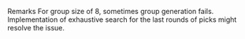 Remarks
For group size of 8, sometimes group generation fails. Implementation of exhaustive search for the last rounds of picks might resolve the issue.
